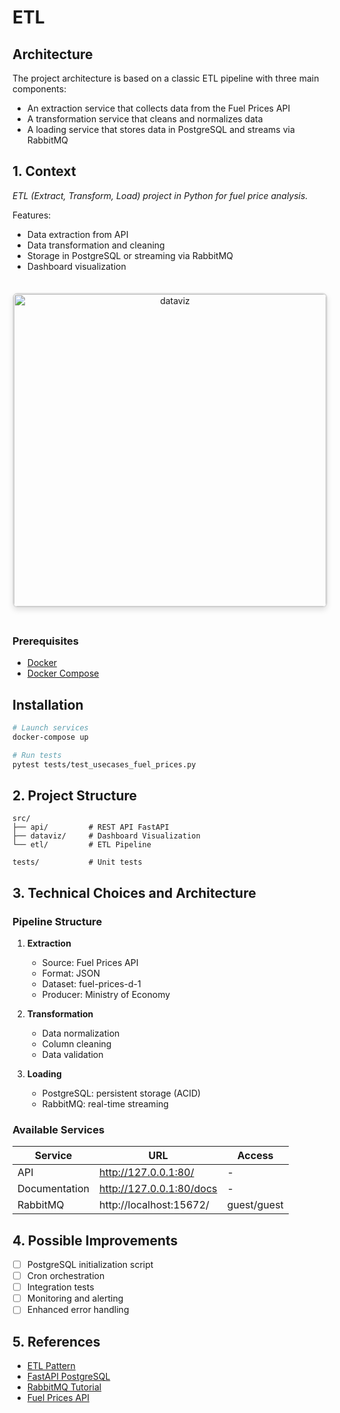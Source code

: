 #  ETL  

## Architecture
The project architecture is based on a classic ETL pipeline with three main components:
- An extraction service that collects data from the Fuel Prices API
- A transformation service that cleans and normalizes data
- A loading service that stores data in PostgreSQL and streams via RabbitMQ

## 1. Context
*ETL (Extract, Transform, Load) project in Python for fuel price analysis.*

Features:
- Data extraction from API
- Data transformation and cleaning
- Storage in PostgreSQL or streaming via RabbitMQ
- Dashboard visualization

<div align="center">
  <img src="https://i.imgur.com/Yvk4T0Y.png" 
       width="500" 
       alt="dataviz"
       style="border: 2px solid #ddd; 
              border-radius: 8px; 
              box-shadow: 0 4px 8px rgba(0,0,0,0.1); 
              margin: 20px 0">
</div>

### Prerequisites
- [Docker](https://docs.docker.com/get-docker/)
- [Docker Compose](https://docs.docker.com/compose/)

## Installation

```bash
# Launch services
docker-compose up
```  
```bash
# Run tests
pytest tests/test_usecases_fuel_prices.py
```

## 2. Project Structure
```
src/
├── api/         # REST API FastAPI
├── dataviz/     # Dashboard Visualization
└── etl/         # ETL Pipeline

tests/           # Unit tests
```

## 3. Technical Choices and Architecture

### Pipeline Structure
1. **Extraction** 
   - Source: Fuel Prices API
   - Format: JSON
   - Dataset: fuel-prices-d-1
   - Producer: Ministry of Economy

2. **Transformation**
   - Data normalization
   - Column cleaning
   - Data validation

3. **Loading**
   - PostgreSQL: persistent storage (ACID)
   - RabbitMQ: real-time streaming

### Available Services
| Service | URL | Access |
|---------|-----|--------|
| API | http://127.0.0.1:80/ | - |
| Documentation | http://127.0.0.1:80/docs | - |
| RabbitMQ | http://localhost:15672/ | guest/guest |

## 4. Possible Improvements

- [ ] PostgreSQL initialization script
- [ ] Cron orchestration
- [ ] Integration tests
- [ ] Monitoring and alerting
- [ ] Enhanced error handling

## 5. References

- [ETL Pattern](https://innerjoin.bit.io/making-a-simple-data-pipeline-part-1-the-etl-pattern-7ea52c0f3579)
- [FastAPI PostgreSQL](https://github.com/jod35/Build-a-fastapi-and-postgreSQL-API-with-SQLAlchemy)
- [RabbitMQ Tutorial](https://www.rabbitmq.com/tutorials/tutorial-one-python.html)
- [Fuel Prices API](http://www.prix-carburants.gouv.fr/rubrique/opendata/)
